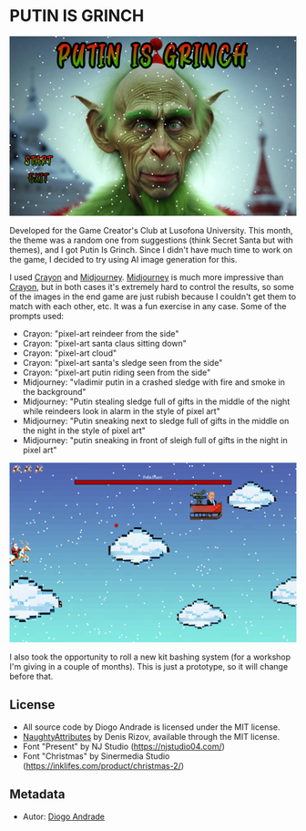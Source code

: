 # PUTIN IS GRINCH

![Switchess](screenshots/screen01.png)

Developed for the Game Creator's Club at Lusofona University.
This month, the theme was a random one from suggestions (think Secret Santa but with themes), and I got Putin Is Grinch.
Since I didn't have much time to work on the game, I decided to try using AI image generation for this.

I used [Crayon] and [Midjourney]. [Midjourney] is much more impressive than [Crayon], but in both cases it's extremely hard to control the results, so 
some of the images in the end game are just rubish because I couldn't get them to match with each other, etc. It was a fun exercise in any case.
Some of the prompts used:
* Crayon: "pixel-art reindeer from the side"
* Crayon: "pixel-art santa claus sitting down"
* Crayon: "pixel-art cloud"
* Crayon: "pixel-art santa's sledge seen from the side"
* Crayon: "pixel-art putin riding seen from the side"
* Midjourney: "vladimir putin in a crashed sledge with fire and smoke in the background"
* Midjourney: "Putin stealing sledge full of gifts in the middle of the night while reindeers look in alarm in the style of pixel art"
* Midjourney: "Putin sneaking next to sledge full of gifts in the middle on the night in the style of pixel art"
* Midjourney: "putin sneaking in front of sleigh full of gifts in the night in pixel art"

![Switchess](screenshots/screen02.png)

I also took the opportunity to roll a new kit bashing system (for a workshop I'm giving in a couple of months). This is just a prototype, so it will change before that.

## License

* All source code by Diogo Andrade is licensed under the MIT license.
* [NaughtyAttributes] by Denis Rizov, available through the MIT license.
* Font "Present" by NJ Studio (https://njstudio04.com/)
* Font "Christmas" by Sinermedia Studio (https://inklifes.com/product/christmas-2/)

## Metadata

* Autor: [Diogo Andrade]

[Diogo Andrade]:https://github.com/DiogoDeAndrade
[NaughtyAttributes]:https://github.com/dbrizov/NaughtyAttributes
[Crayon]:https://www.craiyon.com/
[Midjourney]:https://www.midjourney.com/home/

